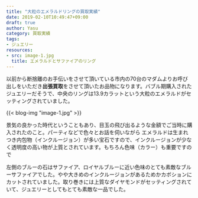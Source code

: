 ```yaml
---
title: "大粒のエメラルドリングの買取実績"
date: 2019-02-10T10:49:47+09:00
draft: true
author: Yasu
category: 買取実績
tags:
- ジュエリー
resources:
- src: image-1.jpg
  title: エメラルドとサファイアのリング
---
```

以前から断捨離のお手伝いをさせて頂いている市内の70台のマダムよりお呼び出しをいただき**出張買取**をさせて頂いたお品物になります。バブル期購入されたジュエリーだそうで、中央のリングは13.9カラットという大粒のエメラルドがセッティングされていました。

{{< blog-img "image-1.jpg" >}}

景気の良かった時代ということもあり、目玉の飛び出るような金額でご当時に購入されたのこと。パーティなどで色々とお話を伺いながら
エメラルドは生まれつき内包物（インクルージョン）が多い宝石ですので、インクルージョンが少なく透明度の高い物が上質とされています。もちろん色味（カラー）も重要ですので

左側のブルーの石はサファイア、ロイヤルブルーに近い色味のとても素敵なブルーサファイアでした。やや大きめのインクルージョンがあるためかカボションにカットされていました。取り巻きには上質なダイヤモンドがセッティングされていて、ジュエリーとしてもとても素敵な一品でした。
